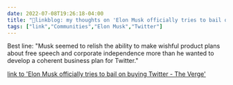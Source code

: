 ```yaml
---
date: 2022-07-08T19:26:18-04:00
title: "🔗linkblog: my thoughts on 'Elon Musk officially tries to bail on buying Twitter - The Verge'"
tags: ["link","Communities","Elon Musk","Twitter"]
---
```

Best line: "Musk seemed to relish the ability to make wishful product plans about free speech and corporate independence more than he wanted to develop a coherent business plan for Twitter."
 

[link to 'Elon Musk officially tries to bail on buying Twitter - The Verge'](https://www.theverge.com/2022/7/8/23200961/elon-musk-files-back-out-twitter-deal-breach-of-contract)
